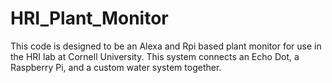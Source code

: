 # HRI_Plant_Monitor

This code is designed to be an Alexa and Rpi based plant monitor for use in the HRI lab at Cornell University. This system connects an Echo Dot, a Raspberry Pi, and a custom water system together.
